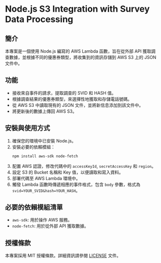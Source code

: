 # Node.js S3 Integration with Survey Data Processing

## 簡介
本專案是一個使用 Node.js 編寫的 AWS Lambda 函數，旨在從外部 API 獲取調查數據，並根據不同的優惠券類型，將收集到的資訊存儲到 AWS S3 上的 JSON 文件中。

## 功能
- 接收來自事件的請求，提取調查的 SVID 和 HASH 值。
- 根據調查結果的優惠券類型，來選擇性地獲取和存儲電話號碼。
- 從 AWS S3 中讀取現有的 JSON 文件，並將新信息添加到該文件中。
- 將更新後的數據上傳回 AWS S3。

## 安裝與使用方式
1. 確保您的環境中已安裝 Node.js。
2. 安裝必要的依賴模組：
   ```bash
   npm install aws-sdk node-fetch
   ```
3. 配置 AWS 認證，修改代碼中的 `accessKeyId`, `secretAccessKey` 和 `region`。
4. 設定 S3 的 Bucket 名稱和 Key 值，以便讀取和寫入資料。
5. 部署代碼至 AWS Lambda 環境中。
6. 觸發 Lambda 函數時傳遞相應的事件格式，包含 `body` 參數，格式為 `svid=YOUR_SVID&hash=YOUR_HASH`。

## 必要的依賴模組清單
- `aws-sdk`: 用於操作 AWS 服務。
- `node-fetch`: 用於從外部 API 獲取數據。

## 授權條款
本專案採用 MIT 授權條款。詳細資訊請參閱 [LICENSE](LICENSE) 文件。